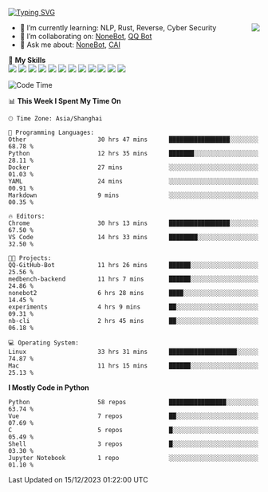 [![Typing SVG](https://readme-typing-svg.herokuapp.com?size=25&duration=2500&color=8C43EA&vCenter=true&width=200&height=40&lines=Hi+there+%F0%9F%91%8B%F0%9F%8F%BB;I'm+yanyongyu)](https://git.io/typing-svg)

<a href="#">
  <img align="right" src="https://github-readme-stats.vercel.app/api?username=yanyongyu&count_private=true&show_icons=true&bg_color=15,f2f7fd,E0EAFC" />
</a>

- 🌱 I’m currently learning: NLP, Rust, Reverse, Cyber Security
- 👯 I’m collaborating on: [NoneBot](https://github.com/nonebot), [QQ Bot](https://github.com/Mrs4s/go-cqhttp)
- 💬 Ask me about: [NoneBot](https://github.com/nonebot), [CAI](https://github.com/cscs181/CAI)

🌟 **My Skills**  
![](https://img.shields.io/badge/-Python-3e74a2?style=flat-square&logo=Python&logoColor=fff)
![](https://img.shields.io/badge/-TypeScript-3178C6?style=flat-square&logo=TypeScript&logoColor=fff)
![](https://img.shields.io/badge/-Vue-4fc08d?style=flat-square&logo=Vue.js&logoColor=fff)
![](https://img.shields.io/badge/-React-2d98ce?style=flat-square&logo=React&logoColor=fff)
![](https://img.shields.io/badge/-FastAPI-009688?style=flat-square&logo=FastAPI&logoColor=fff)
![](https://img.shields.io/badge/-Linux-000000?style=flat-square&logo=Linux&logoColor=fff)
![](https://img.shields.io/badge/-Docker-2496ED?style=flat-square&logo=Docker&logoColor=fff)
![](https://img.shields.io/badge/-Kubernetes-326CE5?style=flat-square&logo=Kubernetes&logoColor=fff)
![](https://img.shields.io/badge/-GitHub%20Actions-2088FF?style=flat-square&logo=GitHubActions&logoColor=fff)
![](https://img.shields.io/badge/-PostgreSQL-4169E1?style=flat-square&logo=PostgreSQL&logoColor=fff)
![](https://img.shields.io/badge/-Redis-DC382D?style=flat-square&logo=Redis&logoColor=fff)
![](https://img.shields.io/badge/-MongoDB-47A248?style=flat-square&logo=MongoDB&logoColor=fff)

<!--START_SECTION:waka-->
![Code Time](http://img.shields.io/badge/Code%20Time-5%2C492%20hrs%2016%20mins-blue)

📊 **This Week I Spent My Time On** 

```text
🕑︎ Time Zone: Asia/Shanghai

💬 Programming Languages: 
Other                    30 hrs 47 mins      █████████████████░░░░░░░░   68.78 % 
Python                   12 hrs 35 mins      ███████░░░░░░░░░░░░░░░░░░   28.11 % 
Docker                   27 mins             ░░░░░░░░░░░░░░░░░░░░░░░░░   01.03 % 
YAML                     24 mins             ░░░░░░░░░░░░░░░░░░░░░░░░░   00.91 % 
Markdown                 9 mins              ░░░░░░░░░░░░░░░░░░░░░░░░░   00.35 % 

🔥 Editors: 
Chrome                   30 hrs 13 mins      █████████████████░░░░░░░░   67.50 % 
VS Code                  14 hrs 33 mins      ████████░░░░░░░░░░░░░░░░░   32.50 % 

🐱‍💻 Projects: 
QQ-GitHub-Bot            11 hrs 26 mins      ██████░░░░░░░░░░░░░░░░░░░   25.56 % 
medbench-backend         11 hrs 7 mins       ██████░░░░░░░░░░░░░░░░░░░   24.86 % 
nonebot2                 6 hrs 28 mins       ████░░░░░░░░░░░░░░░░░░░░░   14.45 % 
experiments              4 hrs 9 mins        ██░░░░░░░░░░░░░░░░░░░░░░░   09.31 % 
nb-cli                   2 hrs 45 mins       ██░░░░░░░░░░░░░░░░░░░░░░░   06.18 % 

💻 Operating System: 
Linux                    33 hrs 31 mins      ███████████████████░░░░░░   74.87 % 
Mac                      11 hrs 15 mins      ██████░░░░░░░░░░░░░░░░░░░   25.13 % 
```

**I Mostly Code in Python** 

```text
Python                   58 repos            ████████████████░░░░░░░░░   63.74 % 
Vue                      7 repos             ██░░░░░░░░░░░░░░░░░░░░░░░   07.69 % 
C                        5 repos             █░░░░░░░░░░░░░░░░░░░░░░░░   05.49 % 
Shell                    3 repos             █░░░░░░░░░░░░░░░░░░░░░░░░   03.30 % 
Jupyter Notebook         1 repo              ░░░░░░░░░░░░░░░░░░░░░░░░░   01.10 % 
```




 Last Updated on 15/12/2023 01:22:00 UTC
<!--END_SECTION:waka-->
